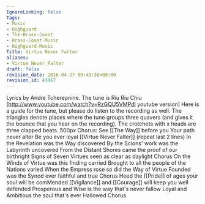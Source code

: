 ```yaml
---
IgnoreLinking: false
Tags:
- Music
- Highguard
- The-Brass-Coast
- Brass-Coast-Music
- Highguard-Music
Title: Virtue Never Falter
aliases:
- Virtue_Never_Falter
draft: false
revision_date: 2016-04-27 09:49:38+00:00
revision_id: 43867
---
```


Lyrics by Andre Tcherepnine. The tune is Riu Riu Chiu [http://www.youtube.com/watch?v=RzGQU5VMPdI youtube version]
Here is a guide for the tune, but please do listen to the recording as well. 
The triangles denote places where the tune groups three quavers (and gives it the bounce that you hear on the recording). The crotchets with x heads are three clapped beats. 
500px
    Chorus:
    See [[The Way]] before you
    Your path never alter
    Be you ever loyal
    [[Virtue Never Falter]] (repeat last 2 lines)
    In the Revelation was the Way discovered
    By the Scions' work was the Labyrinth uncovered
    From the Distant Shores came the proof of our birthright
    Signs of Seven Virtues seen as clear as daylight
    Chorus
    On the Winds of Virtue was this finding carried
    Brought to all the people of the Nations varied
    When the Empress rose so did the Way of Virtue
    Founded was the Synod ever faithful and true
    Chorus
    Heed the [[Pride]] of ages your soul will be comMended
    [[Vigilance]] and [[Courage]] will keep you well defended
    Prosperous and Wise is the way that's never fallow
    Loyal and Ambitious the soul that's ever Hallowed
    Chorus